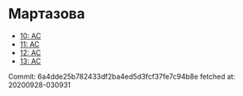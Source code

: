 # Мартазова
- [10: AC](10.md)
- [11: AC](11.md)
- [12: AC](12.md)
- [13: AC](13.md)

Commit: 6a4dde25b782433df2ba4ed5d3fcf37fe7c94b8e
 fetched at: 20200928-030931
